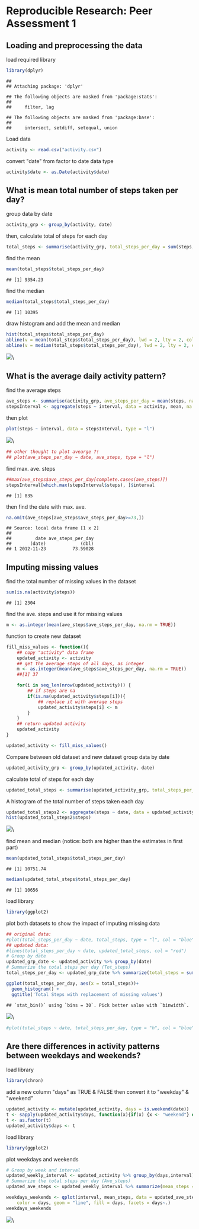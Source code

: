 # Reproducible Research: Peer Assessment 1


## Loading and preprocessing the data
load required library

```r
library(dplyr)
```

```
## 
## Attaching package: 'dplyr'
```

```
## The following objects are masked from 'package:stats':
## 
##     filter, lag
```

```
## The following objects are masked from 'package:base':
## 
##     intersect, setdiff, setequal, union
```

Load data

```r
activity <- read.csv("activity.csv")
```

convert "date" from factor to date data type

```r
activity$date <- as.Date(activity$date)
```

## What is mean total number of steps taken per day?
group data by date

```r
activity_grp <- group_by(activity, date)
```

then, calculate total of steps for each day

```r
total_steps <- summarise(activity_grp, total_steps_per_day = sum(steps, na.rm = TRUE))
```

find the mean

```r
mean(total_steps$total_steps_per_day)
```

```
## [1] 9354.23
```
find the median

```r
median(total_steps$total_steps_per_day)
```

```
## [1] 10395
```

draw histogram and add the mean and median

```r
hist(total_steps$total_steps_per_day)
abline(v = mean(total_steps$total_steps_per_day), lwd = 2, lty = 2, col = "blue")	  
abline(v = median(total_steps$total_steps_per_day), lwd = 2, lty = 2, col = "red")
```

![](PA1_template_files/figure-html/unnamed-chunk-8-1.png)\


## What is the average daily activity pattern?
find the average steps

```r
ave_steps <- summarise(activity_grp, ave_steps_per_day = mean(steps, na.rm = TRUE))
stepsInterval <- aggregate(steps ~ interval, data = activity, mean, na.rm = TRUE)
```

then plot

```r
plot(steps ~ interval, data = stepsInterval, type = "l")
```

![](PA1_template_files/figure-html/unnamed-chunk-10-1.png)\

```r
## other thought to plot avearge ?! 
## plot(ave_steps_per_day ~ date, ave_steps, type = "l")
```

find max. ave. steps

```r
##max(ave_steps$ave_steps_per_day[complete.cases(ave_steps)])
stepsInterval[which.max(stepsInterval$steps), ]$interval
```

```
## [1] 835
```
then find the date with max. ave.

```r
na.omit(ave_steps[ave_steps$ave_steps_per_day>=73,])
```

```
## Source: local data frame [1 x 2]
## 
##         date ave_steps_per_day
##       (date)             (dbl)
## 1 2012-11-23          73.59028
```

## Imputing missing values
find the total number of missing values in the dataset

```r
sum(is.na(activity$steps))
```

```
## [1] 2304
```

find the ave. steps and use it for missing values

```r
m <- as.integer(mean(ave_steps$ave_steps_per_day, na.rm = TRUE))
```

function to create new dataset

```r
fill_miss_values <- function(){
	## copy "activity" data frame
	updated_activity <- activity
	## get the average steps of all days, as integer
	m <- as.integer(mean(ave_steps$ave_steps_per_day, na.rm = TRUE))
	##[1] 37

	for(i in seq_len(nrow(updated_activity))) {
		## if steps are na
		if(is.na(updated_activity$steps[i])){
			## replace it with average steps
			updated_activity$steps[i] <- m
		}
	}
	## return updated activity
	updated_activity
}

updated_activity <- fill_miss_values()
```

Compare between old dataset and new dataset
group data by date

```r
updated_activity_grp <- group_by(updated_activity, date)
```

calculate total of steps for each day

```r
updated_total_steps <- summarise(updated_activity_grp, total_steps_per_day = sum(steps, na.rm = TRUE))
```

A histogram of the total number of steps taken each day

```r
updated_total_steps2 <- aggregate(steps ~ date, data = updated_activity, sum)
hist(updated_total_steps2$steps)
```

![](PA1_template_files/figure-html/unnamed-chunk-18-1.png)\


find mean and median (notice: both are higher than the estimates in first part)

```r
mean(updated_total_steps$total_steps_per_day)
```

```
## [1] 10751.74
```

```r
median(updated_total_steps$total_steps_per_day)
```

```
## [1] 10656
```

load library

```r
library(ggplot2)
```
plot both datasets to show the impact of imputing missing data

```r
## original data:
#plot(total_steps_per_day ~ date, total_steps, type = "l", col = "blue")
## updated data:
#lines(total_steps_per_day ~ date, updated_total_steps, col = "red")
# Group by date   
updated_grp_date <- updated_activity %>% group_by(date)
# Summarize the total steps per day (Tot_steps)
total_steps_per_day <- updated_grp_date %>% summarize(total_steps = sum(steps))

ggplot(total_steps_per_day, aes(x = total_steps))+
  geom_histogram() +
  ggtitle('Total Steps with replacement of missing values') 
```

```
## `stat_bin()` using `bins = 30`. Pick better value with `binwidth`.
```

![](PA1_template_files/figure-html/unnamed-chunk-21-1.png)\

```r
#plot(total_steps ~ date, total_steps_per_day, type = "h", col = "blue")
```

## Are there differences in activity patterns between weekdays and weekends?
load library

```r
library(chron)
```

add a new column "days" as TRUE & FALSE then convert it to "weekday" & "weekend"

```r
updated_activity <- mutate(updated_activity, days = is.weekend(date))
t <- sapply(updated_activity$days, function(x){if(x) {x <- "weekend"} else {x <- "weekday"}})
t <- as.factor(t)
updated_activity$days <- t
```
load library

```r
library(ggplot2)
```
plot weekdays and weekends

```r
# Group by week and interval   
updated_weekly_interval <- updated_activity %>% group_by(days,interval)
# Summarize the total steps per day (Ave_steps)
updated_ave_steps <- updated_weekly_interval %>% summarize(mean_steps = mean(steps))

weekdays_weekends <- qplot(interval, mean_steps, data = updated_ave_steps, 
	color = days, geom = "line", fill = days, facets = days~.)
weekdays_weekends
```

![](PA1_template_files/figure-html/unnamed-chunk-25-1.png)\



